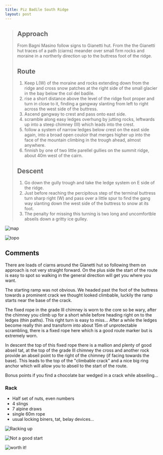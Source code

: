 ```yaml
---
title: Piz Badile South Ridge
layout: post
---
```


> ## Approach
>
> <p>From Bagni Masino follow signs to Gianetti hut. From the the Gianetti hut traces of a path (ciarns) meander over small firm rocks and moraine in a northerly direction up to the buttress foot of the ridge.</p>
>
> <h2 id="route">Route</h2>
>
> <ol>
>
>  <li>Keep L(W) of the moraine and rocks extending down from the ridge and cross snow patches at the right side of the small glacier in the bay below the col del badile.</li>
>  <li>rise a short distance above the level of the ridge foot proper and turn in close to it, finding a gangway slanting from left to right across the west side of the buttress.</li>
>  <li>Ascend gangway to crest and pass onto east side.</li>
>  <li>scramble along easy ledges overhung by jutting rocks, leftwards up into a steep chimney (III) which leads into the crest.</li>
>  <li>follow a system of narrow ledges below crest on the east side again, into a broad open couloir that merges higher up into the face of the mountain climbing in the trough ahead, almost anywhere.</li>
>  <li>finnish by one of two little parellel gullies on the summit ridge, about 40m west of the cairn.</li>
></ol>
>
> <h2 id="descent">Descent</h2>
>
><ol>
>  <li>Go down the gully trough and take the ledge system on E side of the ridge.</li>
>  <li>Just before reaching the percipitous step of the terminal buttress turn sharp right (W) and pass over a little spur to find the gang way slanting down the west side of the buttress to snow at its foot.</li>
>  <li>The penalty for missing this turning is two long and uncomfortble abseils down a gritty ice gulley.</li>
></ol>

![map](/assets/images/pizBadileSouth/map.jpg)

![topo](/assets/images/pizBadileSouth/topo.jpg)

## Comments

There are loads of ciarns around the Gianetti hut so following them on approach is not very straight forward. On the plus side the start of the route is easy to spot so walking in the general direction will get you where you want.

The starting ramp was not obvious. We headed past the foot of the buttress towards a prominent crack we thought looked climbable, luckily the ramp starts near the base of the crack.

The fixed rope in the grade III chimney is worn to the core so be wary, after the chimney you climb up for a short while before heading right on to the ledges (thin paths). This right turn is easy to miss... After a while the ledges become really thin and transform into about 15m of unprotectable scrambling, there is a fixed rope here which is a good route marker but is extremely worn.

In descent the top of this fixed rope there is a mallion and plenty of good abseil tat, at the top of the grade III chimney the cross and another rock provide an abseil point to the right of the chimney (if facing towards the base). This leads to the top of the "climbable crack" and a nice big ring anchor which will allow you to abseil to the start of the route.

Bonus points if you find a chocolate bar wedged in a crack while abseiling...

### Rack

* Half set of nuts, even numbers
* 4 slings
* 7 alpine draws
* single 60m rope
* usual locking biners, tat, belay devices...


![Racking up](/assets/images/pizBadileSouth/racking.jpg)

![Not a good start](/assets/images/pizBadileSouth/badTurn.jpg)

![worth it!](/assets/images/pizBadileSouth/worthIt.jpg)
